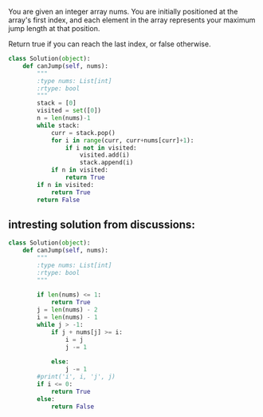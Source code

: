 You are given an integer array nums. You are initially positioned at the array's first index, and each element in the array represents your maximum jump length at that position.

Return true if you can reach the last index, or false otherwise.

```Python
class Solution(object):
    def canJump(self, nums):
        """
        :type nums: List[int]
        :rtype: bool
        """
        stack = [0]
        visited = set([0])
        n = len(nums)-1
        while stack:
            curr = stack.pop()
            for i in range(curr, curr+nums[curr]+1):
                if i not in visited:
                    visited.add(i)
                    stack.append(i)
            if n in visited:
                return True
        if n in visited:
            return True
        return False
```

## intresting solution from discussions:

```Python
class Solution(object):
    def canJump(self, nums):
        """
        :type nums: List[int]
        :rtype: bool
        """
         
        if len(nums) <= 1:
            return True
        j = len(nums) - 2
        i = len(nums) - 1    
        while j > -1:
            if j + nums[j] >= i:
                i = j
                j -= 1
                
            else:
                j -= 1
        #print('i', i, 'j', j)
        if i <= 0:
            return True
        else:
            return False
```
